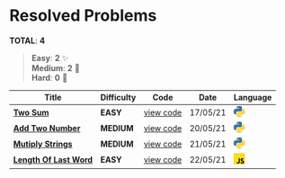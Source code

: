 # Resolved Problems
**TOTAL**: **4**
> **Easy**: **2** :sparkles:\
> **Medium**: **2** :metal:\
> **Hard**: **0** :tada:


Title | Difficulty | Code | Date | Language
--- | --- | --- | --- | --- |
[**Two Sum**](https://leetcode.com/problems/two-sum) | **EASY** | [view code](problems/two_sum.py) | 17/05/21 | <img src="icons/python.png" alt="drawing" width="20"/> 
[**Add Two Number**](https://leetcode.com/problems/add-two-numbers) | **MEDIUM** | [view code](problems/add_two_numbers.py) | 20/05/21 | <img src="icons/python.png" alt="drawing" width="20"/>
[**Mutiply Strings**](https://leetcode.com/problems/multiply-strings) | **MEDIUM** | [view code](problems/multiply_strings.py) | 21/05/21 | <img src="icons/python.png" alt="drawing" width="20"/> 
[**Length Of Last Word**](https://leetcode.com/problems/length-of-last-word) | **EASY** | [view code](problems/length_of_last_word.js) | 22/05/21 | <img src="icons/javascript.png" alt="drawing" width="20"/> 
